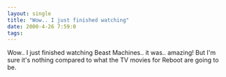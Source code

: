 ```yaml
---
layout: single
title: "Wow.. I just finished watching"
date: 2000-4-26 7:59:0
tags: 
---
```


Wow.. I just finished watching Beast Machines.. it was.. amazing! But I'm sure it's nothing compared to what the TV movies for Reboot are going to be.

